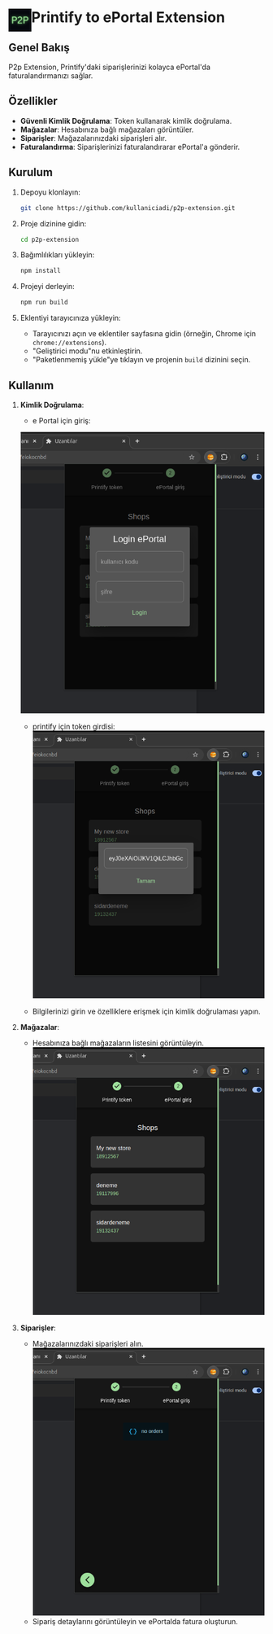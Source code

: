 # <img src="public/icons/icon_48.png" width="45" align="left"> Printify to ePortal Extension

## Genel Bakış

P2p Extension, Printify'daki siparişlerinizi kolayca ePortal'da faturalandırmanızı sağlar.

## Özellikler

-   **Güvenli Kimlik Doğrulama**: Token kullanarak kimlik doğrulama.
-   **Mağazalar**: Hesabınıza bağlı mağazaları görüntüler.
-   **Siparişler**: Mağazalarınızdaki siparişleri alır.
-   **Faturalandırma**: Siparişlerinizi faturalandırarar ePortal'a gönderir.


## Kurulum

1. Depoyu klonlayın:

    ```bash
    git clone https://github.com/kullaniciadi/p2p-extension.git
    ```

2. Proje dizinine gidin:

    ```bash
    cd p2p-extension
    ```

3. Bağımlılıkları yükleyin:

    ```bash
    npm install
    ```

4. Projeyi derleyin:

    ```bash
    npm run build
    ```

5. Eklentiyi tarayıcınıza yükleyin:
    - Tarayıcınızı açın ve eklentiler sayfasına gidin (örneğin, Chrome için `chrome://extensions`).
    - "Geliştirici modu"nu etkinleştirin.
    - "Paketlenmemiş yükle"ye tıklayın ve projenin `build` dizinini seçin.

## Kullanım

1. **Kimlik Doğrulama**:

    - e Portal için giriş:

    ![ePortal Giriş Ekranı](assets/images/eportalgiris.png)

    - printify için token girdisi:
      ![Printify Token Ekranı](assets/images/printifytoken.png)

    - Bilgilerinizi girin ve özelliklere erişmek için kimlik doğrulaması yapın.

2. **Mağazalar**:

    - Hesabınıza bağlı mağazaların listesini görüntüleyin.
      ![Mağazalar Ekranı](assets/images/shops.png)

3. **Siparişler**:
    - Mağazalarınızdaki siparişleri alın.
      ![Printify Token Ekranı](assets/images/orders.png)
    - Sipariş detaylarını görüntüleyin ve ePortalda fatura oluşturun.
